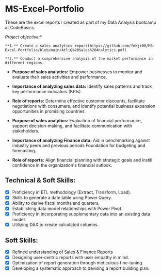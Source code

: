 # MS-Excel-Portfolio
These are the excel reports I created as part of my Data Analysis bootcamp at CodeBasics.

*Project objective:** 

    **1.** Create a sales analytics report(https://github.com/fmkjr00/MS-Excel-Portfolio/blob/main/AtliQ%20Sales%20Analytics.pdf) 

    **2.** Conduct a comprehensive analysis of the market performance in different regions.

- **Purpose of sales analytics:** Empower businesses to monitor and evaluate their sales activities and performance.

- **Importance of analyzing sales data:** Identify sales patterns and track key performance indicators (KPIs).

- **Role of reports:** Determine effective customer discounts, facilitate negotiations with consumers, and identify potential business expansion opportunities in promising countries.

- **Purpose of sales analytics:** Evaluation of financial performance, support decision-making, and facilitate communication with stakeholders.

- **Importance of analyzing Finance data:** Aid in benchmarking against industry peers and previous periods Foundation for budgeting and forecasting.

- **Role of reports:** Align financial planning with strategic goals and instill confidence in the organization's financial outlook.


## Technical & Soft Skills:
- [x]	Proficiency in ETL methodology (Extract, Transform, Load).
- [x]	Skills to generate a date table using Power Query.
- [x]	Ability to derive fiscal months and quarters.
- [x]	Establishing data model relationships with Power Pivot.
- [x]	Proficiency in incorporating supplementary data into an existing data model.
- [x]	Utilizing DAX to create calculated columns.

## Soft Skills:
- [x]	Refined understanding of Sales & Finance Reports
- [x]	Designing user-centric reports with user empathy in mind.
- [x]	Optimization of report generation through meticulous fine-tuning.
- [x]	Developing a systematic approach to devising a report building plan.
